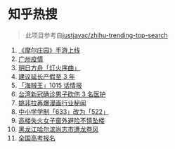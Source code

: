 # 知乎热搜

> 此项目参考自[justjavac/zhihu-trending-top-search](https://github.com/justjavac/zhihu-trending-top-search/blob/main/utils.ts)

<!-- BEGIN -->
  <!-- 最后更新时间:Wed Jun 02 2021 11:18:05 GMT+0000 (Coordinated Universal Time) -->
  1. [《摩尔庄园》手游上线](https://www.zhihu.com/search?q=摩尔庄园)
1. [广州疫情](https://www.zhihu.com/search?q=广州疫情)
1. [明日方舟「灯火序曲」](https://www.zhihu.com/search?q=明日方舟)
1. [建议延长产假至 3 年](https://www.zhihu.com/search?q=延长产假)
1. [「海贼王」1015 话情报](https://www.zhihu.com/search?q=海贼王)
1. [台湾新冠确诊男子砍伤 3 名医护](https://www.zhihu.com/search?q=台湾疫情)
1. [姚非拉再爆漫画行业秘闻](https://www.zhihu.com/search?q=姚非拉)
1. [中小学学制「633」改为「522」](https://www.zhihu.com/search?q=中小学)
1. [高楼失火女子窗外避险不慎坠楼](https://www.zhihu.com/search?q=高楼失火)
1. [黑龙江哈尔滨尚志市遭龙卷风](https://www.zhihu.com/search?q=黑龙江龙卷风)
1. [全国高考报名](https://www.zhihu.com/search?q=高考报名人数)
  <!-- END -->